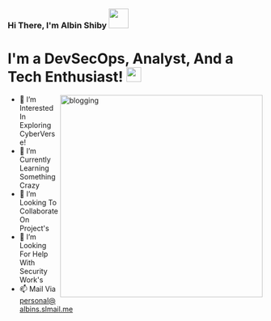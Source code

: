 ### Hi There, I'm Albin Shiby <img src="https://github.com/TheDudeThatCode/TheDudeThatCode/blob/master/Assets/Hi.gif" width="39px"> 

# I'm a DevSecOps, Analyst, And a Tech Enthusiast! <img src="https://user-images.githubusercontent.com/97731157/149613225-a660b305-76a9-4f88-bd5b-96ec9ad9f504.png" width="29px">
<img align="right" src="https://user-images.githubusercontent.com/97731157/150511031-5b914983-a8c6-4b70-a209-c1d049f41570.png" alt="blogging" height="400" />



- 👀 I’m Interested In Exploring CyberVerse!
- 🌱 I’m Currently Learning Something Crazy
- 💞️ I’m Looking To Collaborate On Project's
- 🤔 I’m Looking For Help With Security Work's
- 📫 Mail Via personal@albins.slmail.me 


